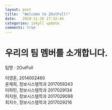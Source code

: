 ```yaml
---
layout: post
title:  "Welcome to 2OutFull!"
date:   2019-11-26 17:32:44
categories: jekyll update
comments: true
---
```


# 우리의 팀 멤버를 소개합니다.<br>

팀명 : 2OutFull<br>

이영훈, 	2014002460<br>
윤재희, 	정보시스템학과  2017059243<br>
이하민, 	정보시스템학과  2017029134<br>
허지원, 	정보시스템학과  2017029098<br>
최지수, 	정보시스템학과  2017029216<br>
